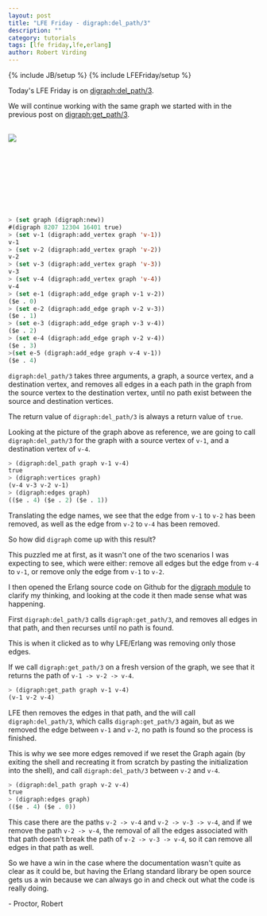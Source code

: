 ```yaml
---
layout: post
title: "LFE Friday - digraph:del_path/3"
description: ""
category: tutorials
tags: [lfe friday,lfe,erlang]
author: Robert Virding
---
```

{% include JB/setup %}
{% include LFEFriday/setup %}

Today's LFE Friday is on [digraph:del_path/3](http://www.erlang.org/doc/man/digraph.html#del_path-3).

We will continue working with the same graph we started with in the previous post on [digraph:get_path/3](http://blog.lfe.io/tutorials/2015/11/07/2209-lfe-friday---digraphget_path3/).

<br /><a href="{{ site.base_url }}/assets/images/posts/digraph_get_path_graph.png"><img class="left small" src="{{ site.base_url }}/assets/images/posts/digraph_get_path_graph.png" /></a><br /><br /><br /><br /><br /><br /><br /><br /><br />

```lisp
> (set graph (digraph:new))
#(digraph 8207 12304 16401 true)
> (set v-1 (digraph:add_vertex graph 'v-1))
v-1
> (set v-2 (digraph:add_vertex graph 'v-2))
v-2
> (set v-3 (digraph:add_vertex graph 'v-3))
v-3
> (set v-4 (digraph:add_vertex graph 'v-4))
v-4
> (set e-1 (digraph:add_edge graph v-1 v-2))
($e . 0)
> (set e-2 (digraph:add_edge graph v-2 v-3))
($e . 1)
> (set e-3 (digraph:add_edge graph v-3 v-4))
($e . 2)
> (set e-4 (digraph:add_edge graph v-2 v-4))
($e . 3)
>(set e-5 (digraph:add_edge graph v-4 v-1))
($e . 4)
```

``digraph:del_path/3`` takes three arguments, a graph, a source vertex, and a destination vertex, and removes all edges in a each path in the graph from the source vertex to the destination vertex, until no path exist between the source and destination vertices.

The return value of ``digraph:del_path/3`` is always a return value of ``true``.

Looking at the picture of the graph above as reference, we are going to call `digraph:del_path/3` for the graph with a source vertex of ``v-1``, and a destination vertex of ``v-4``.

```lisp
> (digraph:del_path graph v-1 v-4)
true
> (digraph:vertices graph)
(v-4 v-3 v-2 v-1)
> (digraph:edges graph)
(($e . 4) ($e . 2) ($e . 1))
```

Translating the edge names, we see that the edge from ``v-1`` to ``v-2`` has been removed, as well as the edge from ``v-2`` to ``v-4`` has been removed.

So how did ``digraph`` come up with this result?

This puzzled me at first, as it wasn't one of the two scenarios I was expecting to see, which were either: remove all edges but the edge from ``v-4`` to ``v-1``, or remove only the edge from ``v-1`` to ``v-2``.

I then opened the Erlang source code on Github for the [digraph module](https://github.com/erlang/otp/blob/1523be48ab4071b158412f4b06fe9c8d6ba3e73c/lib/stdlib/src/digraph.erl) to clarify my thinking, and looking at the code it then made sense what was happening.

First ``digraph:del_path/3`` calls ``digraph:get_path/3``, and removes all edges in that path, and then recurses until no path is found.

This is when it clicked as to why LFE/Erlang was removing only those edges.

If we call ``digraph:get_path/3`` on a fresh version of the graph, we see that it returns the path of ``v-1 -> v-2 -> v-4``.

```lisp
> (digraph:get_path graph v-1 v-4)
(v-1 v-2 v-4)
```

LFE then removes the edges in that path, and the will call ``digraph:del_path/3``, which calls ``digraph:get_path/3`` again, but as we removed the edge between ``v-1`` and ``v-2``, no path is found so the process is finished.

This is why we see more edges removed if we reset the Graph again (by exiting the shell and recreating it from scratch by pasting the initialization into the shell), and call ``digraph:del_path/3`` between ``v-2`` and ``v-4``.

```lisp
> (digraph:del_path graph v-2 v-4)
true
> (digraph:edges graph)
(($e . 4) ($e . 0))
```

This case there are the paths ``v-2 -> v-4`` and ``v-2 -> v-3 -> v-4``, and if we remove the path ``v-2 -> v-4``, the removal of all the edges associated with that path doesn't break the path of ``v-2 -> v-3 -> v-4``, so it can remove all edges in that path as well.

So we have a win in the case where the documentation wasn't quite as clear as it could be, but having the Erlang standard library be open source gets us a win because we can always go in and check out what the code is really doing.

\- Proctor, Robert
